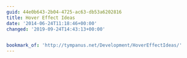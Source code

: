 ```yaml
---
guid: 44e0b643-2b04-4725-ac63-db53a6202816
title: Hover Effect Ideas
date: '2014-06-24T11:18:46+00:00'
changed: '2019-09-24T14:43:13+00:00'


bookmark_of: 'http://tympanus.net/Development/HoverEffectIdeas/'
---
```




